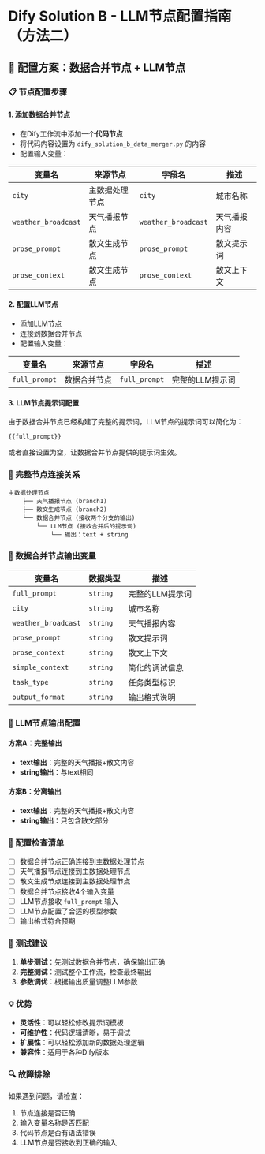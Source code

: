 # Dify Solution B - LLM节点配置指南（方法二）

## 🎯 配置方案：数据合并节点 + LLM节点

### 📋 节点配置步骤

#### 1. **添加数据合并节点**
- 在Dify工作流中添加一个**代码节点**
- 将代码内容设置为 `dify_solution_b_data_merger.py` 的内容
- 配置输入变量：

| 变量名 | 来源节点 | 字段名 | 描述 |
|--------|----------|--------|------|
| `city` | 主数据处理节点 | `city` | 城市名称 |
| `weather_broadcast` | 天气播报节点 | `weather_broadcast` | 天气播报内容 |
| `prose_prompt` | 散文生成节点 | `prose_prompt` | 散文提示词 |
| `prose_context` | 散文生成节点 | `prose_context` | 散文上下文 |

#### 2. **配置LLM节点**
- 添加LLM节点
- 连接到数据合并节点
- 配置输入变量：

| 变量名 | 来源节点 | 字段名 | 描述 |
|--------|----------|--------|------|
| `full_prompt` | 数据合并节点 | `full_prompt` | 完整的LLM提示词 |

#### 3. **LLM节点提示词配置**
由于数据合并节点已经构建了完整的提示词，LLM节点的提示词可以简化为：

```
{{full_prompt}}
```

或者直接设置为空，让数据合并节点提供的提示词生效。

### 🔗 完整节点连接关系

```
主数据处理节点
    ├── 天气播报节点 (branch1)
    ├── 散文生成节点 (branch2)
    └── 数据合并节点 (接收两个分支的输出)
        └── LLM节点 (接收合并后的提示词)
            └── 输出：text + string
```

### 📝 数据合并节点输出变量

| 变量名 | 数据类型 | 描述 |
|--------|---------|------|
| `full_prompt` | `string` | 完整的LLM提示词 |
| `city` | `string` | 城市名称 |
| `weather_broadcast` | `string` | 天气播报内容 |
| `prose_prompt` | `string` | 散文提示词 |
| `prose_context` | `string` | 散文上下文 |
| `simple_context` | `string` | 简化的调试信息 |
| `task_type` | `string` | 任务类型标识 |
| `output_format` | `string` | 输出格式说明 |

### 🎯 LLM节点输出配置

#### 方案A：完整输出
- **text输出**：完整的天气播报+散文内容
- **string输出**：与text相同

#### 方案B：分离输出
- **text输出**：完整的天气播报+散文内容
- **string输出**：只包含散文部分

### 🔧 配置检查清单

- [ ] 数据合并节点正确连接到主数据处理节点
- [ ] 天气播报节点连接到主数据处理节点
- [ ] 散文生成节点连接到主数据处理节点
- [ ] 数据合并节点接收4个输入变量
- [ ] LLM节点接收 `full_prompt` 输入
- [ ] LLM节点配置了合适的模型参数
- [ ] 输出格式符合预期

### 🚀 测试建议

1. **单步测试**：先测试数据合并节点，确保输出正确
2. **完整测试**：测试整个工作流，检查最终输出
3. **参数调优**：根据输出质量调整LLM参数

### 💡 优势

- **灵活性**：可以轻松修改提示词模板
- **可维护性**：代码逻辑清晰，易于调试
- **扩展性**：可以轻松添加新的数据处理逻辑
- **兼容性**：适用于各种Dify版本

### 🔍 故障排除

如果遇到问题，请检查：
1. 节点连接是否正确
2. 输入变量名称是否匹配
3. 代码节点是否有语法错误
4. LLM节点是否接收到正确的输入
